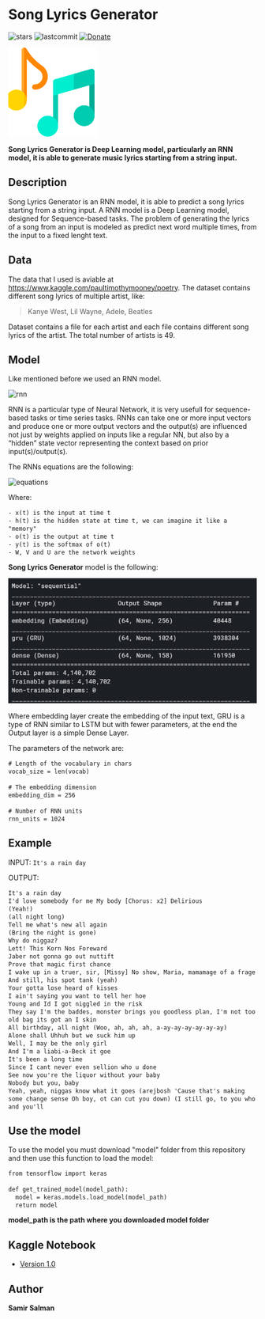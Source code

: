 Song Lyrics Generator
======
![stars](https://img.shields.io/github/stars/samirsalman?style=plastic) ![lastcommit](https://img.shields.io/github/last-commit/samirsalman/SongLyricsGenerator) [![Donate](https://img.shields.io/badge/Donate-PayPal-green.svg)](https://www.paypal.com/donate?hosted_button_id=7HWMJSGMCCTB6)

![logo](https://github.com/samirsalman/SongLyricsGenerator/blob/main/logo.png)

**Song Lyrics Generator is Deep Learning model, particularly an RNN model, it is able to generate music lyrics starting from a string input.**


## Description
Song Lyrics Generator is an RNN model, it is able to predict a song lyrics starting from a string input. A RNN model is a Deep Learning model, designed for Sequence-based tasks. 
The problem of generating the lyrics of a song from an input is modeled as predict next word multiple times, from the input to a fixed lenght text.

## Data
The data that I used is aviable at https://www.kaggle.com/paultimothymooney/poetry.
The dataset contains different song lyrics of multiple artist, like: 
> Kanye West, Lil Wayne, Adele, Beatles 

Dataset contains a file for each artist and each file contains different song lyrics of the artist. The total number of artists is 49.

## Model

Like mentioned before we used an RNN model. 

![rnn](https://miro.medium.com/max/627/1*go8PHsPNbbV6qRiwpUQ5BQ.png)

RNN is a particular type of Neural Network, it is very usefull for sequence-based tasks or time series tasks. RNNs can take one or more input vectors and produce one or more output vectors and the output(s) are influenced not just by weights applied on inputs like a regular NN, but also by a “hidden” state vector representing the context based on prior input(s)/output(s).

The RNNs equations are the following:

![equations](https://miro.medium.com/max/558/1*55c3opV_tqm3wUwcj0m-jg.png)

Where:
```
- x(t) is the input at time t
- h(t) is the hidden state at time t, we can imagine it like a "memory"
- o(t) is the output at time t
- y(t) is the softmax of o(t)
- W, V and U are the network weights
```

**Song Lyrics Generator** model is the following:

![model](https://github.com/samirsalman/SongLyricsGenerator/blob/main/model.PNG)


Where embedding layer create the embedding of the input text, GRU is a type of RNN similar to LSTM but with fewer parameters, at the end the Output layer is a simple Dense Layer.

The parameters of the network are:

```
# Length of the vocabulary in chars
vocab_size = len(vocab)

# The embedding dimension
embedding_dim = 256

# Number of RNN units
rnn_units = 1024
```

## Example

INPUT: ```It's a rain day```

OUTPUT: 
```
It's a rain day
I'd love somebody for me My body [Chorus: x2] Delirious
(Yeah!)
(all night long)
Tell me what's new all again
(Bring the night is gone)
Why do niggaz?
Lett! This Korn Nos Foreward
Jaber not gonna go out nuttift
Prove that magic first chance
I wake up in a truer, sir, [Missy] No show, Maria, mamamage of a frage
And still, his spot tank (yeah)
Your gotta lose heard of kisses
I ain't saying you want to tell her hoe
Young and Id I got niggled in the risk
They say I'm the baddes, monster brings you goodless plan, I'm not too old bag its got an I skin
All birthday, all night (Woo, ah, ah, ah, a-ay-ay-ay-ay-ay-ay)
Alone shall Uhhuh but we suck him up
Well, I may be the only girl
And I'm a liabi-a-Beck it goe
It's been a long time
Since I cant never even sellion who u done
See now you're the liquor without your baby
Nobody but you, baby
Yeah, yeah, niggas know what it goes (arejbosh 'Cause that's making some change sense Oh boy, ot can cut you down) (I still go, to you who and you'll
```

## Use the model

To use the model you must download "model" folder from this repository and then use this function to load the model:
```
from tensorflow import keras

def get_trained_model(model_path): 
  model = keras.models.load_model(model_path)
  return model

```
**model_path is the path where you downloaded model folder**


## Kaggle Notebook
* [Version 1.0](https://www.kaggle.com/samirsalman97/songlyrics)

## Author
**Samir Salman**
